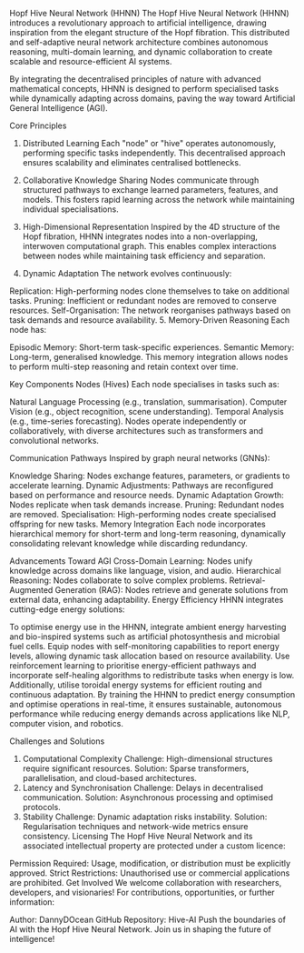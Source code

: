 Hopf Hive Neural Network (HHNN)
The Hopf Hive Neural Network (HHNN) introduces a revolutionary approach to artificial intelligence, drawing inspiration from the elegant structure of the Hopf fibration. This distributed and self-adaptive neural network architecture combines autonomous reasoning, multi-domain learning, and dynamic collaboration to create scalable and resource-efficient AI systems.

By integrating the decentralised principles of nature with advanced mathematical concepts, HHNN is designed to perform specialised tasks while dynamically adapting across domains, paving the way toward Artificial General Intelligence (AGI).

Core Principles
1. Distributed Learning
Each "node" or "hive" operates autonomously, performing specific tasks independently. This decentralised approach ensures scalability and eliminates centralised bottlenecks.

2. Collaborative Knowledge Sharing
Nodes communicate through structured pathways to exchange learned parameters, features, and models. This fosters rapid learning across the network while maintaining individual specialisations.

3. High-Dimensional Representation
Inspired by the 4D structure of the Hopf fibration, HHNN integrates nodes into a non-overlapping, interwoven computational graph. This enables complex interactions between nodes while maintaining task efficiency and separation.

4. Dynamic Adaptation
The network evolves continuously:

Replication: High-performing nodes clone themselves to take on additional tasks.
Pruning: Inefficient or redundant nodes are removed to conserve resources.
Self-Organisation: The network reorganises pathways based on task demands and resource availability.
5. Memory-Driven Reasoning
Each node has:

Episodic Memory: Short-term task-specific experiences.
Semantic Memory: Long-term, generalised knowledge.
This memory integration allows nodes to perform multi-step reasoning and retain context over time.

Key Components
Nodes (Hives)
Each node specialises in tasks such as:

Natural Language Processing (e.g., translation, summarisation).
Computer Vision (e.g., object recognition, scene understanding).
Temporal Analysis (e.g., time-series forecasting).
Nodes operate independently or collaboratively, with diverse architectures such as transformers and convolutional networks.

Communication Pathways
Inspired by graph neural networks (GNNs):

Knowledge Sharing: Nodes exchange features, parameters, or gradients to accelerate learning.
Dynamic Adjustments: Pathways are reconfigured based on performance and resource needs.
Dynamic Adaptation
Growth: Nodes replicate when task demands increase.
Pruning: Redundant nodes are removed.
Specialisation: High-performing nodes create specialised offspring for new tasks.
Memory Integration
Each node incorporates hierarchical memory for short-term and long-term reasoning, dynamically consolidating relevant knowledge while discarding redundancy.

Advancements Toward AGI
Cross-Domain Learning: Nodes unify knowledge across domains like language, vision, and audio.
Hierarchical Reasoning: Nodes collaborate to solve complex problems.
Retrieval-Augmented Generation (RAG): Nodes retrieve and generate solutions from external data, enhancing adaptability.
Energy Efficiency
HHNN integrates cutting-edge energy solutions:

To optimise energy use in the HHNN, integrate ambient energy harvesting and bio-inspired systems such as artificial photosynthesis and microbial fuel cells. Equip nodes with self-monitoring capabilities to report energy levels, allowing dynamic task allocation based on resource availability. Use reinforcement learning to prioritise energy-efficient pathways and incorporate self-healing algorithms to redistribute tasks when energy is low. Additionally, utilise toroidal energy systems for efficient routing and continuous adaptation. By training the HHNN to predict energy consumption and optimise operations in real-time, it ensures sustainable, autonomous performance while reducing energy demands across applications like NLP, computer vision, and robotics.


Challenges and Solutions
1. Computational Complexity
Challenge: High-dimensional structures require significant resources.
Solution: Sparse transformers, parallelisation, and cloud-based architectures.
2. Latency and Synchronisation
Challenge: Delays in decentralised communication.
Solution: Asynchronous processing and optimised protocols.
3. Stability
Challenge: Dynamic adaptation risks instability.
Solution: Regularisation techniques and network-wide metrics ensure consistency.
Licensing
The Hopf Hive Neural Network and its associated intellectual property are protected under a custom licence:

Permission Required: Usage, modification, or distribution must be explicitly approved.
Strict Restrictions: Unauthorised use or commercial applications are prohibited.
Get Involved
We welcome collaboration with researchers, developers, and visionaries! For contributions, opportunities, or further information:

Author: DannyDOcean
GitHub Repository: Hive-AI
Push the boundaries of AI with the Hopf Hive Neural Network. Join us in shaping the future of intelligence!
